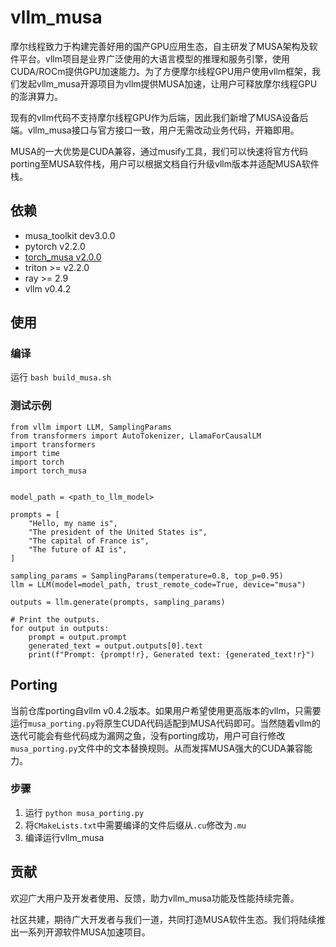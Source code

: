 # vllm_musa

摩尔线程致力于构建完善好用的国产GPU应用生态，自主研发了MUSA架构及软件平台。vllm项目是业界广泛使用的大语言模型的推理和服务引擎，使用CUDA/ROCm提供GPU加速能力。为了方便摩尔线程GPU用户使用vllm框架，我们发起vllm_musa开源项目为vllm提供MUSA加速，让用户可释放摩尔线程GPU的澎湃算力。

现有的vllm代码不支持摩尔线程GPU作为后端，因此我们新增了MUSA设备后端。vllm_musa接口与官方接口一致，用户无需改动业务代码，开箱即用。

MUSA的一大优势是CUDA兼容，通过musify工具，我们可以快速将官方代码porting至MUSA软件栈，用户可以根据文档自行升级vllm版本并适配MUSA软件栈。

## 依赖

- musa_toolkit dev3.0.0
- pytorch v2.2.0
- [torch_musa v2.0.0](https://github.com/MooreThreads/torch_musa)
- triton >= v2.2.0
- ray >= 2.9
- vllm v0.4.2

## 使用
### 编译
运行 `bash build_musa.sh`
### 测试示例
```
from vllm import LLM, SamplingParams
from transformers import AutoTokenizer, LlamaForCausalLM
import transformers
import time
import torch
import torch_musa


model_path = <path_to_llm_model>

prompts = [
    "Hello, my name is",
    "The president of the United States is",
    "The capital of France is",
    "The future of AI is",
]

sampling_params = SamplingParams(temperature=0.8, top_p=0.95)
llm = LLM(model=model_path, trust_remote_code=True, device="musa")

outputs = llm.generate(prompts, sampling_params)

# Print the outputs.
for output in outputs:
    prompt = output.prompt
    generated_text = output.outputs[0].text
    print(f"Prompt: {prompt!r}, Generated text: {generated_text!r}")

```

## Porting

当前仓库porting自vllm v0.4.2版本。如果用户希望使用更高版本的vllm，只需要运行`musa_porting.py`将原生CUDA代码适配到MUSA代码即可。当然随着vllm的迭代可能会有些代码成为漏网之鱼，没有porting成功，用户可自行修改`musa_porting.py`文件中的文本替换规则。从而发挥MUSA强大的CUDA兼容能力。

### 步骤
1. 运行 `python musa_porting.py`
2. 将`CMakeLists.txt`中需要编译的文件后缀从`.cu`修改为`.mu`
3. 编译运行vllm_musa

## 贡献

欢迎广大用户及开发者使用、反馈，助力vllm_musa功能及性能持续完善。

社区共建，期待广大开发者与我们一道，共同打造MUSA软件生态。我们将陆续推出一系列开源软件MUSA加速项目。